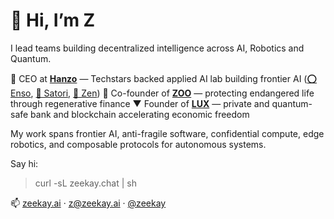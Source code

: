 # 👋 Hi, I’m Z

I lead teams building decentralized intelligence across AI, Robotics and Quantum.

🥷 CEO at [**Hanzo**](https://github.com/hanzoai) — Techstars backed applied AI lab building frontier AI ([⭕ Enso](https://github.com/hanzoai/enso), [🎥 Satori](https://github.com/hanzoai/satori), [🪷 Zen](https://github.com/hanzoai/zen))
🧬 Co-founder of [**ZOO**](https://github.com/zooai) — protecting endangered life through regenerative finance
▼ Founder of [**LUX**](https://github.com/luxfi) — private and quantum-safe bank and blockchain accelerating economic freedom


My work spans frontier AI, anti-fragile software, confidential compute, edge robotics, and composable protocols for autonomous systems.

Say hi:

> curl -sL zeekay.chat | sh

📫 [zeekay.ai](https://zeekay.ai) · [z@zeekay.ai](mailto:z@zeekay.ai) · [@zeekay](https://twitter.com/zeekay)

